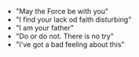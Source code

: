 * "May the Force be with you"
* "I find your lack od faith disturbing"
* "I am your father"
* "Do or do not. There is no try"
* "I've got a bad feeling about this"
